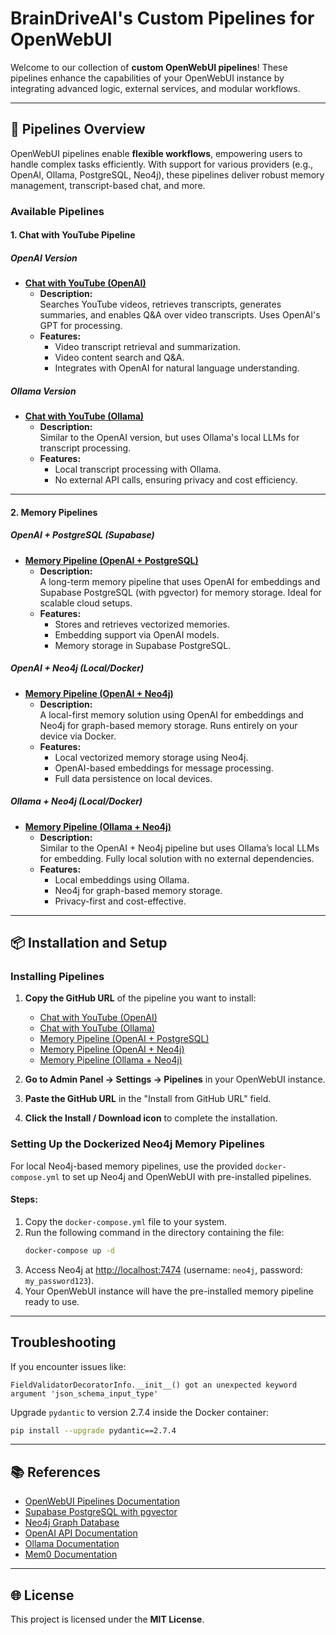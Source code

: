 # BrainDriveAI's Custom Pipelines for OpenWebUI

Welcome to our collection of **custom OpenWebUI pipelines**! These pipelines enhance the capabilities of your OpenWebUI instance by integrating advanced logic, external services, and modular workflows.  

---

## 🚀 Pipelines Overview  

OpenWebUI pipelines enable **flexible workflows**, empowering users to handle complex tasks efficiently. With support for various providers (e.g., OpenAI, Ollama, PostgreSQL, Neo4j), these pipelines deliver robust memory management, transcript-based chat, and more.  

### Available Pipelines  

#### 1. **Chat with YouTube Pipeline**  

##### OpenAI Version  
- **[Chat with YouTube (OpenAI)](https://github.com/Digital-Brain-Builders/openwebui-pipelines/blob/main/pipelines/chat-with-youtube-pipeline.py)**  
  - **Description:**  
    Searches YouTube videos, retrieves transcripts, generates summaries, and enables Q&A over video transcripts. Uses OpenAI's GPT for processing.  
  - **Features:**  
    - Video transcript retrieval and summarization.  
    - Video content search and Q&A.  
    - Integrates with OpenAI for natural language understanding.  

##### Ollama Version  
- **[Chat with YouTube (Ollama)](https://github.com/Digital-Brain-Builders/openwebui-pipelines/blob/main/pipelines/chat-with-youtube-ollama-pipeline.py)**  
  - **Description:**  
    Similar to the OpenAI version, but uses Ollama's local LLMs for transcript processing.  
  - **Features:**  
    - Local transcript processing with Ollama.  
    - No external API calls, ensuring privacy and cost efficiency.  

---

#### 2. **Memory Pipelines**  

##### OpenAI + PostgreSQL (Supabase)  
- **[Memory Pipeline (OpenAI + PostgreSQL)](https://github.com/Digital-Brain-Builders/openwebui-pipelines/blob/main/pipelines/memory-filter-openai-postgresql-pipeline.py)**  
  - **Description:**  
    A long-term memory pipeline that uses OpenAI for embeddings and Supabase PostgreSQL (with pgvector) for memory storage. Ideal for scalable cloud setups.  
  - **Features:**  
    - Stores and retrieves vectorized memories.  
    - Embedding support via OpenAI models.  
    - Memory storage in Supabase PostgreSQL.  

##### OpenAI + Neo4j (Local/Docker)  
- **[Memory Pipeline (OpenAI + Neo4j)](https://github.com/BrainDriveAI/openwebui-pipelines/blob/main/pipelines/memory-filter-openai-neo4j-pipeline.py)**  
  - **Description:**  
    A local-first memory solution using OpenAI for embeddings and Neo4j for graph-based memory storage. Runs entirely on your device via Docker.  
  - **Features:**  
    - Local vectorized memory storage using Neo4j.  
    - OpenAI-based embeddings for message processing.  
    - Full data persistence on local devices.  

##### Ollama + Neo4j (Local/Docker)  
- **[Memory Pipeline (Ollama + Neo4j)](https://github.com/BrainDriveAI/openwebui-pipelines/blob/main/pipelines/memory-filter-ollama-neo4j-pipeline.py)**  
  - **Description:**  
    Similar to the OpenAI + Neo4j pipeline but uses Ollama’s local LLMs for embedding. Fully local solution with no external dependencies.  
  - **Features:**  
    - Local embeddings using Ollama.  
    - Neo4j for graph-based memory storage.  
    - Privacy-first and cost-effective.  

---

## 📦 Installation and Setup  

### Installing Pipelines  

1. **Copy the GitHub URL** of the pipeline you want to install:  
   - [Chat with YouTube (OpenAI)](https://github.com/Digital-Brain-Builders/openwebui-pipelines/blob/main/pipelines/chat-with-youtube-pipeline.py)  
   - [Chat with YouTube (Ollama)](https://github.com/Digital-Brain-Builders/openwebui-pipelines/blob/main/pipelines/chat-with-youtube-ollama-pipeline.py)  
   - [Memory Pipeline (OpenAI + PostgreSQL)](https://github.com/Digital-Brain-Builders/openwebui-pipelines/blob/main/pipelines/memory-filter-openai-postgresql-pipeline.py)  
   - [Memory Pipeline (OpenAI + Neo4j)](https://github.com/BrainDriveAI/openwebui-pipelines/blob/main/pipelines/memory-filter-openai-neo4j-pipeline.py)  
   - [Memory Pipeline (Ollama + Neo4j)](https://github.com/BrainDriveAI/openwebui-pipelines/blob/main/pipelines/memory-filter-ollama-neo4j-pipeline.py)  

2. **Go to Admin Panel -> Settings -> Pipelines** in your OpenWebUI instance.  
3. **Paste the GitHub URL** in the "Install from GitHub URL" field.  
4. **Click the Install / Download icon** to complete the installation.  

### Setting Up the Dockerized Neo4j Memory Pipelines  

For local Neo4j-based memory pipelines, use the provided `docker-compose.yml` to set up Neo4j and OpenWebUI with pre-installed pipelines.  

#### Steps:  
1. Copy the `docker-compose.yml` file to your system.  
2. Run the following command in the directory containing the file:  
   ```bash
   docker-compose up -d
   ```  
3. Access Neo4j at [http://localhost:7474](http://localhost:7474) (username: `neo4j`, password: `my_password123`).  
4. Your OpenWebUI instance will have the pre-installed memory pipeline ready to use.  

---

## Troubleshooting  

If you encounter issues like:  
```
FieldValidatorDecoratorInfo.__init__() got an unexpected keyword argument 'json_schema_input_type'
```  
Upgrade `pydantic` to version 2.7.4 inside the Docker container:  
```bash
pip install --upgrade pydantic==2.7.4
```  

---

## 📚 References  

- [OpenWebUI Pipelines Documentation](https://github.com/open-webui/pipelines)  
- [Supabase PostgreSQL with pgvector](https://supabase.com/docs/guides/database/extensions/pgvector)  
- [Neo4j Graph Database](https://neo4j.com/)  
- [OpenAI API Documentation](https://beta.openai.com/docs/)  
- [Ollama Documentation](https://www.ollama.com/)  
- [Mem0 Documentation](https://docs.mem0.ai/overview)  

---

## 🌐 License  

This project is licensed under the **MIT License**.  
